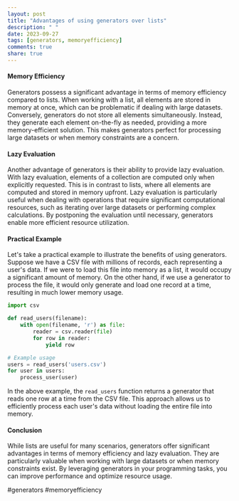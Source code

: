 ```yaml
---
layout: post
title: "Advantages of using generators over lists"
description: " "
date: 2023-09-27
tags: [generators, memoryefficiency]
comments: true
share: true
---
```


#### Memory Efficiency
Generators possess a significant advantage in terms of memory efficiency compared to lists. When working with a list, all elements are stored in memory at once, which can be problematic if dealing with large datasets. Conversely, generators do not store all elements simultaneously. Instead, they generate each element on-the-fly as needed, providing a more memory-efficient solution. This makes generators perfect for processing large datasets or when memory constraints are a concern.

#### Lazy Evaluation
Another advantage of generators is their ability to provide lazy evaluation. With lazy evaluation, elements of a collection are computed only when explicitly requested. This is in contrast to lists, where all elements are computed and stored in memory upfront. Lazy evaluation is particularly useful when dealing with operations that require significant computational resources, such as iterating over large datasets or performing complex calculations. By postponing the evaluation until necessary, generators enable more efficient resource utilization.

#### Practical Example

Let's take a practical example to illustrate the benefits of using generators. Suppose we have a CSV file with millions of records, each representing a user's data. If we were to load this file into memory as a list, it would occupy a significant amount of memory. On the other hand, if we use a generator to process the file, it would only generate and load one record at a time, resulting in much lower memory usage.

```python
import csv

def read_users(filename):
    with open(filename, 'r') as file:
        reader = csv.reader(file)
        for row in reader:
            yield row

# Example usage
users = read_users('users.csv')
for user in users:
    process_user(user)
```

In the above example, the `read_users` function returns a generator that reads one row at a time from the CSV file. This approach allows us to efficiently process each user's data without loading the entire file into memory.

#### Conclusion

While lists are useful for many scenarios, generators offer significant advantages in terms of memory efficiency and lazy evaluation. They are particularly valuable when working with large datasets or when memory constraints exist. By leveraging generators in your programming tasks, you can improve performance and optimize resource usage.

\#generators #memoryefficiency